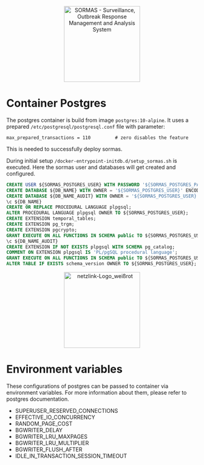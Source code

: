 <p align="center">
  <a href="https://sormas.org/">
    <img
      alt="SORMAS - Surveillance, Outbreak Response Management and Analysis System"
      src="../logo.png"
      height="200"
    />
  </a>
</p>

# Container Postgres

The postgres container is build from image `postgres:10-alpine`.  It uses a prepared `/etc/postgresql/postgresql.conf` file with parameter:

```shell
max_prepared_transactions = 110         # zero disables the feature
```

This is needed to successfully deploy sormas.

During initial setup `/docker-entrypoint-initdb.d/setup_sormas.sh`  is executed. Here the sormas user and databases will get created and configured.

```sql
CREATE USER ${SORMAS_POSTGRES_USER} WITH PASSWORD '${SORMAS_POSTGRES_PASSWORD}' CREATEDB;
CREATE DATABASE ${DB_NAME} WITH OWNER = '${SORMAS_POSTGRES_USER}' ENCODING = 'UTF8';
CREATE DATABASE ${DB_NAME_AUDIT} WITH OWNER = '${SORMAS_POSTGRES_USER}' ENCODING = 'UTF8';
\c ${DB_NAME}
CREATE OR REPLACE PROCEDURAL LANGUAGE plpgsql;
ALTER PROCEDURAL LANGUAGE plpgsql OWNER TO ${SORMAS_POSTGRES_USER};
CREATE EXTENSION temporal_tables;
CREATE EXTENSION pg_trgm;
CREATE EXTENSION pgcrypto;
GRANT EXECUTE ON ALL FUNCTIONS IN SCHEMA public TO ${SORMAS_POSTGRES_USER};
\c ${DB_NAME_AUDIT}
CREATE EXTENSION IF NOT EXISTS plpgsql WITH SCHEMA pg_catalog;
COMMENT ON EXTENSION plpgsql IS 'PL/pgSQL procedural language';
GRANT EXECUTE ON ALL FUNCTIONS IN SCHEMA public TO ${SORMAS_POSTGRES_USER};
ALTER TABLE IF EXISTS schema_version OWNER TO ${SORMAS_POSTGRES_USER};
```

<p align="center">
  <a href="https://sormas.org/">
    <img
      src="https://www.grouplink.de/wp-content/uploads/2014/01/logo_netzlink-300x300.jpg"
      title="netzlink-Logo_weißrot"
      alt="netzlink-Logo_weißrot"
      height="200"
    />
  </a>
</p>

# Environment variables

These configurations of postgres can be passed to container via environment variables. For more information about them, please refer to postgres documentation.
* SUPERUSER_RESERVED_CONNECTIONS
* EFFECTIVE_IO_CONCURRENCY
* RANDOM_PAGE_COST
* BGWRITER_DELAY
* BGWRITER_LRU_MAXPAGES
* BGWRITER_LRU_MULTIPLIER
* BGWRITER_FLUSH_AFTER
* IDLE_IN_TRANSACTION_SESSION_TIMEOUT
